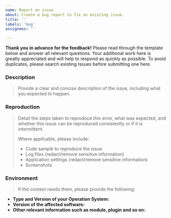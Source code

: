 ```yaml
---
name: Report an issue
about: Create a bug report to fix an existing issue.
title: ''
labels: 'bug'
assignees: ''

---
```


**Thank you in advance for the feedback!** Please read through the template below and answer all relevant questions. Your additional work here is greatly appreciated and will help to respond as quickly as possible. To avoid duplicates, please search existing Issues before submitting one here.

### Description

> Provide a clear and concise description of the issue, including what you expected to happen.

### Reproduction

> Detail the steps taken to reproduce this error, what was expected, and whether this issue can be reproduced consistently or if it is intermittent.
>
> Where applicable, please include:
>
> - Code sample to reproduce the issue
> - Log files (redact/remove sensitive information)
> - Application settings (redact/remove sensitive information)
> - Screenshots

### Environment

> If the context needs them, please provide the following:

- **Type and Version of your Operation System:**
- **Version of the affected software:**
- **Other relevant information such as module, plugin and so on:**

